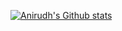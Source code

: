 [![Anirudh's Github stats](https://github-readme-stats.vercel.app/api?username=anirudhganwalbs)](https://github.com/anirudhganwalbs/github-readme-stats)
